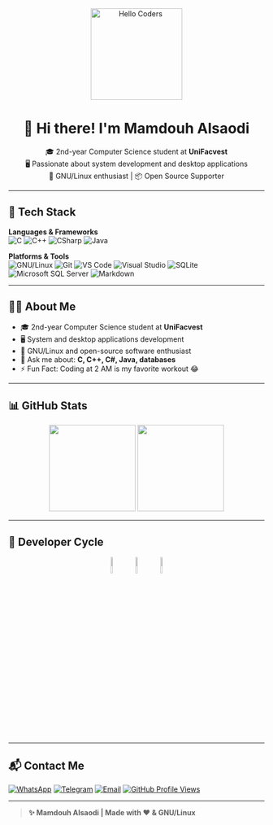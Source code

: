 <div align="center">

<img src="https://github.com/SP-XD/SP-XD/blob/main/images/hellocoders_rounded.gif?raw=true" alt="Hello Coders" width="180"/>  

# 👋 Hi there! I'm Mamdouh Alsaodi  
🎓 2nd-year Computer Science student at **UniFacvest**  
🖥️ Passionate about system development and desktop applications  
🐧 GNU/Linux enthusiast | 📦 Open Source Supporter  

</div>

---

## 🚀 Tech Stack

**Languages & Frameworks**  
![C](https://img.shields.io/badge/C-00599C?style=for-the-badge&logo=c&logoColor=white)
![C++](https://img.shields.io/badge/C++-00599C?style=for-the-badge&logo=c%2B%2B&logoColor=white)
![CSharp](https://img.shields.io/badge/C%23-239120?style=for-the-badge&logo=c-sharp&logoColor=white)
![Java](https://img.shields.io/badge/Java-ED8B00?style=for-the-badge&logo=java&logoColor=white)

**Platforms & Tools**  
![GNU/Linux](https://img.shields.io/badge/Linux-FCC624?style=for-the-badge&logo=linux&logoColor=black)
![Git](https://img.shields.io/badge/Git-F05032?style=for-the-badge&logo=git&logoColor=white)
![VS Code](https://img.shields.io/badge/VS_Code-0078D4?style=for-the-badge&logo=visual-studio-code&logoColor=white)
![Visual Studio](https://img.shields.io/badge/Visual_Studio-5C2D91?style=for-the-badge&logo=visual-studio&logoColor=white)
![SQLite](https://img.shields.io/badge/SQLite-07405E?style=for-the-badge&logo=sqlite&logoColor=white)
![Microsoft SQL Server](https://img.shields.io/badge/SQL_Server-CC2927?style=for-the-badge&logo=microsoft-sql-server&logoColor=white)
![Markdown](https://img.shields.io/badge/Markdown-000000?style=for-the-badge&logo=markdown&logoColor=white)

---

## 👨‍💻 About Me

- 🎓 2nd-year Computer Science student at **UniFacvest**
- 🖥️ System and desktop applications development
- 🐧 GNU/Linux and open-source software enthusiast
- 💬 Ask me about: **C, C++, C#, Java, databases**
- ⚡ Fun Fact: Coding at 2 AM is my favorite workout 😂

---

## 📊 GitHub Stats

<div align="center">

<img src="https://github-readme-stats.vercel.app/api?username=MamdouhAlsaodi&show_icons=true&theme=tokyonight" height="170">
<img src="https://github-readme-stats.vercel.app/api/top-langs/?username=MamdouhAlsaodi&layout=compact&theme=tokyonight" height="170">

</div>

---

## 🔁 Developer Cycle

<div align="center">
<img src="https://raw.githubusercontent.com/Tarikul-Islam-Anik/Animated-Fluent-Emojis/master/Emojis/Smilies/Face%20with%20Spiral%20Eyes.png" width="9%"/>
<img src="https://raw.githubusercontent.com/Tarikul-Islam-Anik/Animated-Fluent-Emojis/master/Emojis/Smilies/Relieved%20Face.png" width="9%"/>
<img src="https://raw.githubusercontent.com/Tarikul-Islam-Anik/Animated-Fluent-Emojis/master/Emojis/Smilies/Astonished%20Face.png" width="9%"/>
</div>

---

## 📬 Contact Me

[![WhatsApp](https://img.shields.io/badge/WhatsApp-25D366?style=for-the-badge&logo=whatsapp&logoColor=white)](https://wa.me/5548988171123)
[![Telegram](https://img.shields.io/badge/Telegram-2CA5E0?style=for-the-badge&logo=telegram&logoColor=white)](https://t.me/spxd007)
[![Email](https://img.shields.io/badge/Email-D14836?style=for-the-badge&logo=gmail&logoColor=white)](mailto:mamdouhalsaudi@gmail.com)
[![GitHub Profile Views](https://komarev.com/ghpvc/?username=MamdouhAlsaodi&style=for-the-badge&color=orange)](https://github.com/MamdouhAlsaodi)

---

> **✨ Mamdouh Alsaodi | Made with ❤️ & GNU/Linux**

